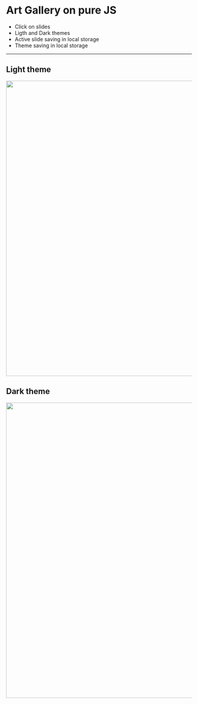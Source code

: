 # Art Gallery on pure JS

- Click on slides
- Ligth and Dark themes
- Active slide saving in local storage
- Theme saving in local storage

---

## Light theme
<img src="public/gallery-light.png" width="800px">

## Dark theme
<img src="public/gallery-dark.png" width="800px">